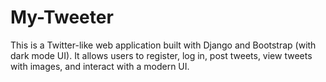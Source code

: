 # My-Tweeter
This is a Twitter-like web application built with Django and Bootstrap (with dark mode UI). It allows users to register, log in, post tweets, view tweets with images, and interact with a modern UI.
